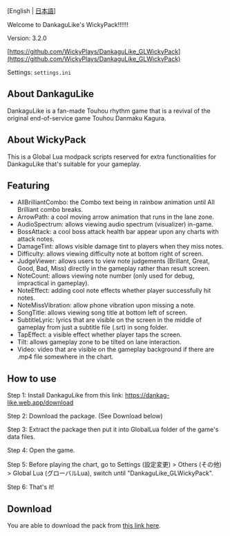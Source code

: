 [English | [日本語](README.jp.md)]

Welcome to DankaguLike's WickyPack!!!!!!

Version: 3.2.0

[https://github.com/WickyPlays/DankaguLike_GLWickyPack](https://github.com/WickyPlays/DankaguLike_GLWickyPack)

Settings: `settings.ini`

## About DankaguLike

DankaguLike is a fan-made Touhou rhythm game that is a revival of the original end-of-service game Touhou Danmaku Kagura.

## About WickyPack

This is a Global Lua modpack scripts reserved for extra functionalities for DankaguLike that's suitable for your gameplay.

## Featuring

+ AllBrilliantCombo: the Combo text being in rainbow animation until All Brilliant combo breaks.
+ ArrowPath: a cool moving arrow animation that runs in the lane zone.
+ AudioSpectrum: allows viewing audio spectrum (visualizer) in-game.
+ BossAttack: a cool boss attack health bar appear upon any charts with attack notes.
+ DamageTint: allows visible damage tint to players when they miss notes.
+ Difficulty: allows viewing difficulty note at bottom right of screen.
+ JudgeViewer: allows users to view note judgements (Brillant, Great, Good, Bad, Miss) directly in the gameplay rather than result screen.
+ NoteCount: allows viewing note number (only used for debug, impractical in gameplay).
+ NoteEffect: adding cool note effects whether player successfully hit notes.
+ NoteMissVibration: allow phone vibration upon missing a note.
+ SongTitle: allows viewing song title at bottom left of screen.
+ SubtitleLyric: lyrics that are visible on the screen in the middle of gameplay from just a subtitle file (.srt) in song folder.
+ TapEffect: a visible effect whether player taps the screen.
+ Tilt: allows gameplay zone to be tilted on lane interaction.
+ Video: video that are visible on the gameplay background if there are .mp4 file somewhere in the chart.

## How to use

Step 1: Install DankaguLike from this link: https://dankag-like.web.app/download

Step 2: Download the package. (See Download below)

Step 3: Extract the package then put it into GlobalLua folder of the game's data files.

Step 4: Open the game.

Step 5: Before playing the chart, go to Settings (設定変更) > Others (その他) > Global Lua (グローバルLua), switch until "DankaguLike_GLWickyPack".

Step 6: That's it!

## Download

You are able to download the pack from [this link here](https://github.com/WickyPlays/DankaguLike_GLWickyPack/releases).
